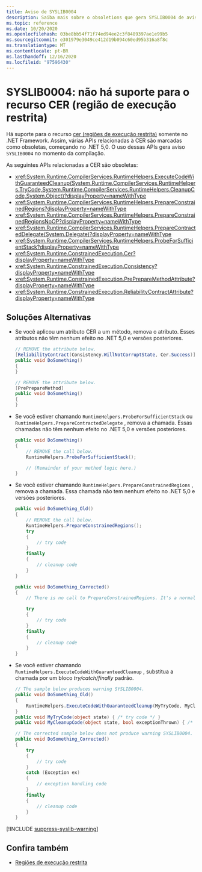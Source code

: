 ```yaml
---
title: Aviso de SYSLIB0004
description: Saiba mais sobre o obsoletions que gera SYSLIB0004 de aviso de tempo de compilação.
ms.topic: reference
ms.date: 10/20/2020
ms.openlocfilehash: 03be8bb54f71f74ed94ee2c3f8489397ae1e99b5
ms.sourcegitcommit: e301979e3049ce412d19b094c60ed95b316a8f8c
ms.translationtype: MT
ms.contentlocale: pt-BR
ms.lasthandoff: 12/16/2020
ms.locfileid: "97596430"
---
```

# <a name="syslib0004-the-constrained-execution-region-cer-feature-is-not-supported"></a>SYSLIB0004: não há suporte para o recurso CER (região de execução restrita)

Há suporte para o recurso [cer (regiões de execução restrita)](../../../framework/performance/constrained-execution-regions.md) somente no .NET Framework. Assim, várias APIs relacionadas à CER são marcadas como obsoletas, começando no .NET 5,0. O uso dessas APIs gera aviso `SYSLIB0004` no momento da compilação.

As seguintes APIs relacionadas a CER são obsoletas:

- <xref:System.Runtime.CompilerServices.RuntimeHelpers.ExecuteCodeWithGuaranteedCleanup(System.Runtime.CompilerServices.RuntimeHelpers.TryCode,System.Runtime.CompilerServices.RuntimeHelpers.CleanupCode,System.Object)?displayProperty=nameWithType>
- <xref:System.Runtime.CompilerServices.RuntimeHelpers.PrepareConstrainedRegions?displayProperty=nameWithType>
- <xref:System.Runtime.CompilerServices.RuntimeHelpers.PrepareConstrainedRegionsNoOP?displayProperty=nameWithType>
- <xref:System.Runtime.CompilerServices.RuntimeHelpers.PrepareContractedDelegate(System.Delegate)?displayProperty=nameWithType>
- <xref:System.Runtime.CompilerServices.RuntimeHelpers.ProbeForSufficientStack?displayProperty=nameWithType>
- <xref:System.Runtime.ConstrainedExecution.Cer?displayProperty=nameWithType>
- <xref:System.Runtime.ConstrainedExecution.Consistency?displayProperty=nameWithType>
- <xref:System.Runtime.ConstrainedExecution.PrePrepareMethodAttribute?displayProperty=nameWithType>
- <xref:System.Runtime.ConstrainedExecution.ReliabilityContractAttribute?displayProperty=nameWithType>

## <a name="workarounds"></a>Soluções Alternativas

- Se você aplicou um atributo CER a um método, remova o atributo. Esses atributos não têm nenhum efeito no .NET 5,0 e versões posteriores.

  ```csharp
  // REMOVE the attribute below.
  [ReliabilityContract(Consistency.WillNotCorruptState, Cer.Success)]
  public void DoSomething()
  {
  }

  // REMOVE the attribute below.
  [PrePrepareMethod]
  public void DoSomething()
  {
  }
  ```

- Se você estiver chamando `RuntimeHelpers.ProbeForSufficientStack` ou `RuntimeHelpers.PrepareContractedDelegate` , remova a chamada. Essas chamadas não têm nenhum efeito no .NET 5,0 e versões posteriores.

  ```csharp
  public void DoSomething()
  {
      // REMOVE the call below.
      RuntimeHelpers.ProbeForSufficientStack();

      // (Remainder of your method logic here.)
  }
  ```

- Se você estiver chamando `RuntimeHelpers.PrepareConstrainedRegions` , remova a chamada. Essa chamada não tem nenhum efeito no .NET 5,0 e versões posteriores.

  ```csharp
  public void DoSomething_Old()
  {
      // REMOVE the call below.
      RuntimeHelpers.PrepareConstrainedRegions();
      try
      {
          // try code
      }
      finally
      {
          // cleanup code
      }
  }

  public void DoSomething_Corrected()
  {
      // There is no call to PrepareConstrainedRegions. It's a normal try / finally block.

      try
      {
          // try code
      }
      finally
      {
          // cleanup code
      }
  }
  ```

- Se você estiver chamando `RuntimeHelpers.ExecuteCodeWithGuaranteedCleanup` , substitua a chamada por um bloco _try/catch/finally_ padrão.

  ```csharp
  // The sample below produces warning SYSLIB0004.
  public void DoSomething_Old()
  {
      RuntimeHelpers.ExecuteCodeWithGuaranteedCleanup(MyTryCode, MyCleanupCode, null);
  }
  public void MyTryCode(object state) { /* try code */ }
  public void MyCleanupCode(object state, bool exceptionThrown) { /* cleanup code */ }

  // The corrected sample below does not produce warning SYSLIB0004.
  public void DoSomething_Corrected()
  {
      try
      {
          // try code
      }
      catch (Exception ex)
      {
          // exception handling code
      }
      finally
      {
          // cleanup code
      }
  }
  ```

[!INCLUDE [suppress-syslib-warning](../../../../includes/suppress-syslib-warning.md)]

## <a name="see-also"></a>Confira também

- [Regiões de execução restrita](../../../framework/performance/constrained-execution-regions.md)
